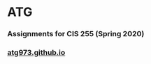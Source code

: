 <h1>ATG</h1>
<h3>Assignments for CIS 255 (Spring 2020)<h3>
<a href="https://atg973.github.io">atg973.github.io</a>
